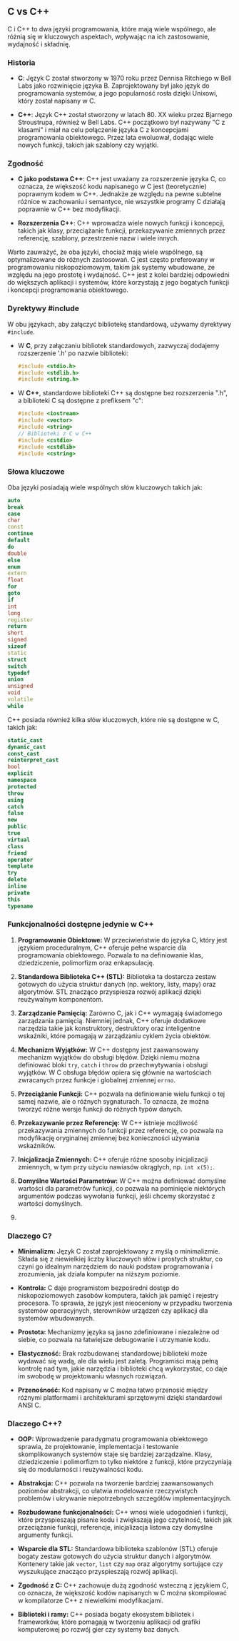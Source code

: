 ## C vs C++

C i C++ to dwa języki programowania, które mają wiele wspólnego, ale różnią się w kluczowych aspektach, wpływając na ich zastosowanie, wydajność i składnię.

### Historia

* **C**: Język C został stworzony w 1970 roku przez Dennisa Ritchiego w Bell Labs jako rozwinięcie języka B. Zaprojektowany był jako język do programowania systemów, a jego popularność rosła dzięki Unixowi, który został napisany w C.

* **C++**: Język C++ został stworzony w latach 80. XX wieku przez Bjarnego Stroustrupa, również w Bell Labs. C++ początkowo był nazywany "C z klasami" i miał na celu połączenie języka C z koncepcjami programowania obiektowego. Przez lata ewoluował, dodając wiele nowych funkcji, takich jak szablony czy wyjątki.

### Zgodność

* **C jako podstawa C++**: C++ jest uważany za rozszerzenie języka C, co oznacza, że większość kodu napisanego w C jest (teoretycznie) poprawnym kodem w C++. Jednakże ze względu na pewne subtelne różnice w zachowaniu i semantyce, nie wszystkie programy C działają poprawnie w C++ bez modyfikacji.

* **Rozszerzenia C++**:  C++ wprowadza wiele nowych funkcji i koncepcji, takich jak klasy, przeciążanie funkcji, przekazywanie zmiennych przez referencję, szablony, przestrzenie nazw i wiele innych.

Warto zauważyć, że oba języki, chociaż mają wiele wspólnego, są optymalizowane do różnych zastosowań. C jest często preferowany w programowaniu niskopoziomowym, takim jak systemy wbudowane, ze względu na jego prostotę i wydajność. C++ jest z kolei bardziej odpowiedni do większych aplikacji i systemów, które korzystają z jego bogatych funkcji i koncepcji programowania obiektowego.

### Dyrektywy #include

W obu językach, aby załączyć bibliotekę standardową, używamy dyrektywy `#include`. 

* W **C**, przy załączaniu bibliotek standardowych, zazwyczaj dodajemy rozszerzenie '.h' po nazwie biblioteki:

    ```c
    #include <stdio.h>
    #include <stdlib.h>
    #include <string.h>
    ```

* W **C++**, standardowe biblioteki C++ są dostępne bez rozszerzenia ".h", a biblioteki C są dostępne z prefiksem "c":

    ```cpp
    #include <iostream>
    #include <vector>
    #include <string>
    // Biblioteki z C w C++
    #include <cstdio>
    #include <cstdlib>
    #include <cstring>
    ```

### Słowa kluczowe

Oba języki posiadają wiele wspólnych słów kluczowych takich jak:

```c++
auto
break
case
char
const
continue
default
do
double
else
enum
extern
float
for
goto
if
int
long
register
return
short
signed
sizeof
static
struct
switch
typedef
union
unsigned
void
volatile
while
```

C++ posiada również kilka słów kluczowych, które nie są dostępne w C, takich jak:

```c++
static_cast
dynamic_cast
const_cast
reinterpret_cast
bool
explicit
namespace
protected
throw
using
catch
false
new
public
true
virtual
class
friend
operator
template
try
delete
inline
private
this
typename
```

### Funkcjonalności dostępne jedynie w C++

1. **Programowanie Obiektowe:** W przeciwieństwie do języka C, który jest językiem proceduralnym, C++ oferuje pełne wsparcie dla programowania obiektowego. Pozwala to na definiowanie klas, dziedziczenie, polimorfizm oraz enkapsulację.

2. **Standardowa Biblioteka C++ (STL):** Biblioteka ta dostarcza zestaw gotowych do użycia struktur danych (np. wektory, listy, mapy) oraz algorytmów. STL znacząco przyspiesza rozwój aplikacji dzięki reużywalnym komponentom.

3. **Zarządzanie Pamięcią:** Zarówno C, jak i C++ wymagają świadomego zarządzania pamięcią. Niemniej jednak, C++ oferuje dodatkowe narzędzia takie jak konstruktory, destruktory oraz inteligentne wskaźniki, które pomagają w zarządzaniu cyklem życia obiektów.

4. **Mechanizm Wyjątków:** W C++ dostępny jest zaawansowany mechanizm wyjątków do obsługi błędów. Dzięki niemu można definiować bloki `try`, `catch` i `throw` do przechwytywania i obsługi wyjątków. W C obsługa błędów opiera się głównie na wartościach zwracanych przez funkcje i globalnej zmiennej `errno`.

5. **Przeciążanie Funkcji:** C++ pozwala na definiowanie wielu funkcji o tej samej nazwie, ale o różnych sygnaturach. To oznacza, że można tworzyć różne wersje funkcji do różnych typów danych.

6. **Przekazywanie przez Referencję:** W C++ istnieje możliwość przekazywania zmiennych do funkcji przez referencję, co pozwala na modyfikację oryginalnej zmiennej bez konieczności używania wskaźników.

7. **Inicjalizacja Zmiennych:** C++ oferuje różne sposoby inicjalizacji zmiennych, w tym przy użyciu nawiasów okrągłych, np. `int x(5);`.

8. **Domyślne Wartości Parametrów:** W C++ można definiować domyślne wartości dla parametrów funkcji, co pozwala na pominięcie niektórych argumentów podczas wywołania funkcji, jeśli chcemy skorzystać z wartości domyślnych.
9. 
### Dlaczego C?

* **Minimalizm:** Język C został zaprojektowany z myślą o minimalizmie. Składa się z niewielkiej liczby kluczowych słów i prostych struktur, co czyni go idealnym narzędziem do nauki podstaw programowania i zrozumienia, jak działa komputer na niższym poziomie.
  
* **Kontrola:** C daje programistom bezpośredni dostęp do niskopoziomowych zasobów komputera, takich jak pamięć i rejestry procesora. To sprawia, że język jest nieoceniony w przypadku tworzenia systemów operacyjnych, sterowników urządzeń czy aplikacji dla systemów wbudowanych.

* **Prostota:** Mechanizmy języka są jasno zdefiniowane i niezależne od siebie, co pozwala na łatwiejsze debugowanie i utrzymanie kodu.

* **Elastyczność:** Brak rozbudowanej standardowej biblioteki może wydawać się wadą, ale dla wielu jest zaletą. Programiści mają pełną kontrolę nad tym, jakie narzędzia i biblioteki chcą wykorzystać, co daje im swobodę w projektowaniu własnych rozwiązań.

* **Przenośność:** Kod napisany w C można łatwo przenosić między różnymi platformami i architekturami sprzętowymi dzięki standardowi ANSI C.

### Dlaczego C++?

* **OOP:** Wprowadzenie paradygmatu programowania obiektowego sprawia, że projektowanie, implementacja i testowanie skomplikowanych systemów staje się bardziej zarządzalne. Klasy, dziedziczenie i polimorfizm to tylko niektóre z funkcji, które przyczyniają się do modularności i reużywalności kodu.

* **Abstrakcja:** C++ pozwala na tworzenie bardziej zaawansowanych poziomów abstrakcji, co ułatwia modelowanie rzeczywistych problemów i ukrywanie niepotrzebnych szczegółów implementacyjnych.

* **Rozbudowane funkcjonalności:** C++ wnosi wiele udogodnień i funkcji, które przyspieszają pisanie kodu i zwiększają jego czytelność, takich jak przeciążanie funkcji, referencje, inicjalizacja listowa czy domyślne argumenty funkcji.

* **Wsparcie dla STL:** Standardowa biblioteka szablonów (STL) oferuje bogaty zestaw gotowych do użycia struktur danych i algorytmów. Kontenery takie jak `vector`, `list` czy `map` oraz algorytmy sortujące czy wyszukujące znacząco przyspieszają rozwój aplikacji.

* **Zgodność z C:** C++ zachowuje dużą zgodność wsteczną z językiem C, co oznacza, że większość kodów napisanych w C można skompilować w kompilatorze C++ z niewielkimi modyfikacjami.

* **Biblioteki i ramy:** C++ posiada bogaty ekosystem bibliotek i frameworków, które pomagają w tworzeniu aplikacji od grafiki komputerowej po rozwój gier czy systemy baz danych.
